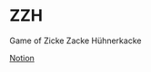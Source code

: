 # ZZH
Game of Zicke Zacke Hühnerkacke

[Notion](https://scented-satellite-41e.notion.site/ZZH-690574e0b4704a058bd69c5bf043e574)

